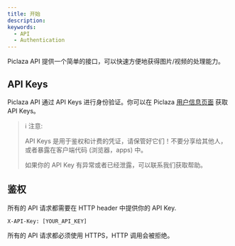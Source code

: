 ```yaml
---
title: 开始
description:
keywords:
  - API
  - Authentication
---
```


Piclaza API 提供一个简单的接口，可以快速方便地获得图片/视频的处理能力。

## API Keys

Piclaza API 通过 API Keys 进行身份验证。你可以在 Piclaza [用户信息页面](https://www.piclaza.com/console/user/account) 获取 API Keys。

> ℹ️ 注意:
> 
> API Keys 是用于鉴权和计费的凭证，请保管好它们！不要分享给其他人，或者暴露在客户端代码 (浏览器，apps) 中。
>
> 如果你的 API Key 有异常或者已经泄露，可以联系我们获取帮助。

## 鉴权

所有的 API 请求都需要在 HTTP header 中提供你的 API Key.

```
X-API-Key: [YOUR_API_KEY]
```

所有的 API 请求都必须使用 HTTPS，HTTP 调用会被拒绝。
